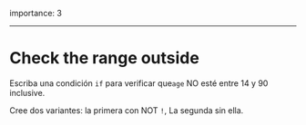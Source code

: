importance: 3

---

# Check the range outside

Escriba una condición `if` para verificar que`age` NO esté entre 14 y 90 inclusive.

Cree dos variantes: la primera con NOT `!`, La segunda sin ella.
